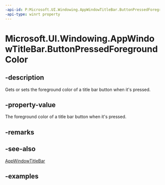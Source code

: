 ```yaml
---
-api-id: P:Microsoft.UI.Windowing.AppWindowTitleBar.ButtonPressedForegroundColor
-api-type: winrt property
---
```


# Microsoft.UI.Windowing.AppWindowTitleBar.ButtonPressedForegroundColor

<!--
public System.Nullable<Windows.UI.Color> ButtonPressedForegroundColor { get; set; }
-->

## -description

Gets or sets the foreground color of a title bar button when it's pressed.

## -property-value

The foreground color of a title bar button when it's pressed.

## -remarks

## -see-also

[AppWindowTitleBar](appwindowtitlebar.md)

## -examples
